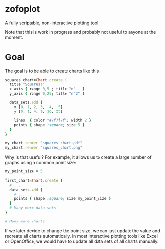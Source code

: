 zofoplot
========

A fully scriptable, non-interactive plotting tool

Note that this is work in progress and probably not useful to anyone at the moment.


Goal
====

The goal is to be able to create charts like this:

```ruby
squares_chart=Chart.create {
  title "Squares!"
  x_axis { range 0,5 ; title "n"   }
  y_axis { range 0,25; title "n^2" }

  data_sets.add {
    x [0, 1, 2, 3,  4,  5]
    y [0, 1, 4, 9, 16, 25]

    lines  { color "#7f7f7f"; width 2 }
    points { shape :square; size 5 }
  }
}
    
my_chart.render "squares_chart.pdf"
my_chart.render "squares_chart.png"
```

Why is that useful? For example, it allows us to create a large number of graphs using a common point size:

```ruby
my_point_size = 5
    
first_chart=Chart.create {
  # ...
  data_sets.add {
    # ...
    points { shape :square; size my_point_size }
  }
  # Many more data sets
}

# Many more charts
```

If we later decide to change the point size, we can just update the value and recreate all
charts automatically. In most interactive plotting tools like Excel or OpenOffice, we would
have to update all data sets of all charts manually.
